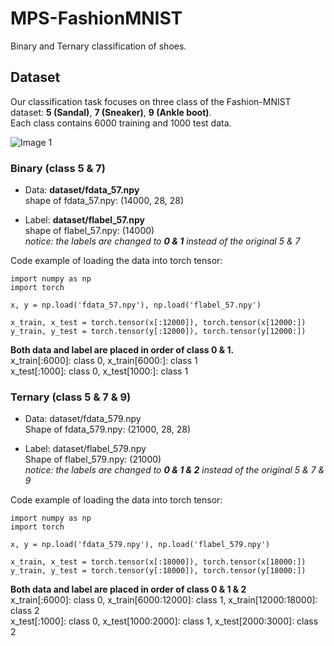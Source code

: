 # MPS-FashionMNIST
Binary and Ternary classification of shoes.

## Dataset
Our classification task focuses on three class of the Fashion-MNIST dataset: **5 (Sandal)**, **7 (Sneaker)**, **9 (Ankle boot)**.  
Each class contains 6000 training and 1000 test data.

![Image 1](https://raw.githubusercontent.com/lmcinnes/umap/master/images/umap_example_fashion_mnist1.png)

### Binary (class 5 & 7)
- Data: **dataset/fdata_57.npy**  
shape of fdata_57.npy: (14000, 28, 28)  

- Label: **dataset/flabel_57.npy**  
shape of flabel_57.npy: (14000)  
*notice: the labels are changed to **0 & 1** instead of the original 5 & 7*  

Code example of loading the data into torch tensor:
```
import numpy as np
import torch

x, y = np.load('fdata_57.npy'), np.load('flabel_57.npy')

x_train, x_test = torch.tensor(x[:12000]), torch.tensor(x[12000:])
y_train, y_test = torch.tensor(y[:12000]), torch.tensor(y[12000:])
```

**Both data and label are placed in order of class 0 & 1.**  
x_train[:6000]: class 0, x_train[6000:]: class 1  
x_test[:1000]: class 0, x_test[1000:]: class 1  
   
### Ternary (class 5 & 7 & 9)
- Data: dataset/fdata_579.npy  
Shape of fdata_579.npy: (21000, 28, 28)  

- Label: dataset/flabel_579.npy  
Shape of flabel_579.npy: (21000)  
*notice: the labels are changed to **0 & 1 & 2** instead of the original 5 & 7 & 9*  

Code example of loading the data into torch tensor:
```
import numpy as np
import torch

x, y = np.load('fdata_579.npy'), np.load('flabel_579.npy')

x_train, x_test = torch.tensor(x[:18000]), torch.tensor(x[18000:])
y_train, y_test = torch.tensor(y[:18000]), torch.tensor(y[18000:])
```

**Both data and label are placed in order of class 0 & 1 & 2**  
x_train[:6000]: class 0, x_train[6000:12000]: class 1,  x_train[12000:18000]: class 2  
x_test[:1000]: class 0, x_test[1000:2000]: class 1, x_test[2000:3000]: class 2  

